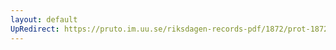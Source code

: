 ```yaml
---
layout: default
UpRedirect: https://pruto.im.uu.se/riksdagen-records-pdf/1872/prot-1872--ak--422/prot-1872--ak--422_007.pdf
---
```

